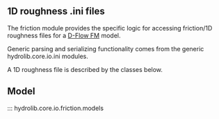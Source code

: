 ## 1D roughness .ini files
The friction module provides the specific logic for accessing friction/1D roughness files
for a [D-Flow FM](glossary.md#d-flow-fm) model.

Generic parsing and serializing functionality comes from the generic hydrolib.core.io.ini modules.

A 1D roughness file is described by the classes below.

## Model
::: hydrolib.core.io.friction.models
